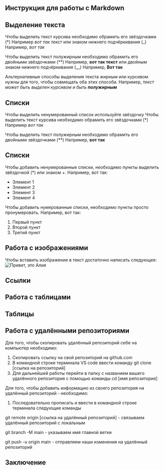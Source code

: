 ## Инструкция для работы с Markdown

## Выделение текста

Чтобы выделить текст курсива необходимо обрамить его звёздочками (*) Например *вот так текст* или знаком нижнего подчёркивания (_) Например, _вот так_

Чтобы выделить текст полужирным необходимо обрамить его двойными звёздочками (**) Например, **вот так текст** или двойным знаком нижнего подчёркивания (__) Например, __Вот так__

Альтернативные способы выделения текста жирным или курсивом нужны для того, чтобы совмещать оба этих способа. Например, _текст может быть выделен курсивом и быть **полужирным**_ 

## Списки

Чтобы выделить ненумерованный список используйте звёздочку
Чтобы выделить текст курсива необходимо обрамить его звёздочками (*) Например *вот так*

Чтобы выделить текст полужирным необходимо обрамить его двойными звёздочками (**) Например, **вот так**

## Списки

Чтобы добавить ненумерованные списки, необходимо пункты выделить звёздочкой (*) или знаком +. Например, вот так:

* Элемент 1
* Элемент 2
* Элемент 3
* Элемент 4

Чтобы добавить нумерованные списки, необходимо пункты просто пронумеровать. Например, вот так:

1. Первый пункт
2. Второй пункт
3. Третий пункт

## Работа с изображениями

Чтобы вставить изображение в текст достаточно написать следующее: 
![Привет, это Алия](Alia.jpg)

## Ссылки

## Работа с таблицами

## Таблицы

## Работа с удалёнными репозиториями

Для того, чтобы скопировать удалённый репозиторий себе на компьютер необходимо:

1. Скопировать ссылку на свой репозиторий на github.com
2. В командной строке терминала VS code ввести команду git clone [ссылка на репозиторий]
3. Для дальнейшей работы перейти в папку с названием вашего удалённого репозитория с помощью
команды cd [имя репозитория]

Для того, чтобы добавить информацию из своего репозитория на удалённый репозиторий - необходимо:

1. Последовательно прописать и ввести в командной строке терминала следующие команды

git remote origin [ссылка на удалённый репозиторий] - связываем удалённый репозиторий с локальным

git branch -M main - указываем имя главной ветки

git push -u origin main - отправляем наши изменения на удалённый репозиторий


## Заключение

